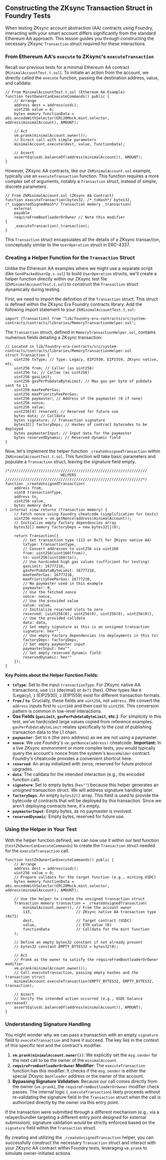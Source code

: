 ## Constructing the ZKsync Transaction Struct in Foundry Tests

When testing ZKsync account abstraction (AA) contracts using Foundry, interacting with your smart account differs significantly from the standard Ethereum AA approach. This lesson guides you through constructing the necessary ZKsync `Transaction` struct required for these interactions.

### From Ethereum AA's `execute` to ZKsync's `executeTransaction`

Recall our previous tests for a minimal Ethereum AA contract (`MinimalAccountTest.t.sol`). To initiate an action from the account, we directly called the `execute` function, passing the destination address, value, and calldata:

```solidity
// From MinimalAccountTest.t.sol (Ethereum AA Example)
function testOwnerCanExecuteCommands() public {
    // Arrange
    address dest = address(usdc);
    uint256 value = 0;
    bytes memory functionData = abi.encodeWithSelector(ERC20Mock.mint.selector, address(minimalAccount), AMOUNT);

    // Act
    vm.prank(minimalAccount.owner());
    // Direct call with simple parameters
    minimalAccount.execute(dest, value, functionData);

    // Assert
    assertEq(usdc.balanceOf(address(minimalAccount)), AMOUNT);
}
```

However, ZKsync AA contracts, like our `ZkMinimalAccount.sol` example, typically use an `executeTransaction` function. This function requires a more complex set of arguments, notably a `Transaction` struct, instead of simple, discrete parameters.

```solidity
// From ZkMinimalAccount.sol (ZKsync AA Contract)
function executeTransaction(bytes32, /*_txHash*/ bytes32, /*_suggestedSignedHash*/ Transaction memory _transaction)
    external
    payable
    requireFromBootloaderOrOwner // Note this modifier
{
    _executeTransaction(_transaction);
}
```

This `Transaction` struct encapsulates all the details of a ZKsync transaction, conceptually similar to the `UserOperation` struct in ERC-4337.

### Creating a Helper Function for the `Transaction` Struct

Unlike the Ethereum AA examples where we might use a separate script (like `SendPackedUserOp.s.sol`) to build `UserOperation` structs, we'll create a helper function directly within our ZKsync test file (`ZkMinimalAccountTest.t.sol`) to construct the `Transaction` struct dynamically during testing.

First, we need to import the definition of the `Transaction` struct. This struct is defined within the ZKsync Era Foundry contracts library. Add the following import statement to your `ZkMinimalAccountTest.t.sol`:

```solidity
import {Transaction} from "lib/foundry-era-contracts/src/system-contracts/contracts/libraries/MemoryTransactionHelper.sol";
```

The `Transaction` struct, defined in `MemoryTransactionHelper.sol`, contains numerous fields detailing a ZKsync transaction:

```solidity
// Located in lib/foundry-era-contracts/src/system-contracts/contracts/libraries/MemoryTransactionHelper.sol
struct Transaction {
    uint256 txType; // Type: Legacy, EIP2930, EIP1559, ZKsync native, etc.
    uint256 from; // Caller (as uint256)
    uint256 to; // Callee (as uint256)
    uint256 gasLimit;
    uint256 gasPerPubdataByteLimit; // Max gas per byte of pubdata sent to L1
    uint256 maxFeePerGas;
    uint256 maxPriorityFeePerGas;
    uint256 paymaster; // Address of the paymaster (0 if none)
    uint256 nonce;
    uint256 value;
    uint256[4] reserved; // Reserved for future use
    bytes data; // Calldata
    bytes signature; // Transaction signature
    bytes32[] factoryDeps; // Hashes of contract bytecodes to be deployed
    bytes paymasterInput; // Input data for the paymaster
    bytes reservedDynamic; // Reserved dynamic field
}
```

Now, let's implement the helper function `_createUnsignedTransaction` within `ZkMinimalAccountTest.t.sol`. This function will take basic parameters and populate a `Transaction` struct, leaving the signature field empty.

```solidity
/*//////////////////////////////////////////////////////////////
                         HELPERS
//////////////////////////////////////////////////////////////*/
function _createUnsignedTransaction(
    address from,
    uint8 transactionType,
    address to,
    uint256 value,
    bytes memory data
) internal view returns (Transaction memory) {
    // Fetch nonce using Foundry cheatcode (simplification for tests)
    uint256 nonce = vm.getNonce(address(minimalAccount));
    // Initialize empty factory dependencies array
    bytes32[] memory factoryDeps = new bytes32[](0);

    return Transaction({
        // Set transaction type (113 or 0x71 for ZKsync native AA)
        txType: transactionType,
        // Convert addresses to uint256 via uint160
        from: uint256(uint160(from)),
        to: uint256(uint160(to)),
        // Use hardcoded high gas values (sufficient for testing)
        gasLimit: 16777216,
        gasPerPubdataByteLimit: 16777216,
        maxFeePerGas: 16777216,
        maxPriorityFeePerGas: 16777216,
        // No paymaster used in this example
        paymaster: 0,
        // Use the fetched nonce
        nonce: nonce,
        // Use the provided value
        value: value,
        // Initialize reserved slots to zero
        reserved: [uint256(0), uint256(0), uint256(0), uint256(0)],
        // Use the provided calldata
        data: data,
        // Set empty signature as this is an unsigned transaction
        signature: hex"",
        // Use empty factory dependencies (no deployments in this tx)
        factoryDeps: factoryDeps,
        // Set empty paymaster input
        paymasterInput: hex"",
        // Set empty reserved dynamic field
        reservedDynamic: hex""
    });
}
```

**Key Points about the Helper Function Fields:**

*   **`txType`**: Set to the input `transactionType`. For ZKsync native AA transactions, use `113` (decimal) or `0x71` (hex). Other types like `0` (Legacy), `1` (EIP2930), `2` (EIP1559) exist for different transaction formats.
*   **`from` / `to`**: Crucially, these fields are `uint256`, not `address`. We convert the `address` inputs first to `uint160` and then cast to `uint256`. This conversion pattern is common in low-level interactions.
*   **Gas Fields (`gasLimit`, `gasPerPubdataByteLimit`, etc.)**: For simplicity in this test, we've hardcoded large values copied from reference examples. `gasPerPubdataByteLimit` relates specifically to the cost of publishing transaction data to the L1 chain.
*   **`paymaster`**: Set to `0` (the zero address) as we are not using a paymaster.
*   **`nonce`**: We use Foundry's `vm.getNonce(address)` cheatcode. **Important:** In a live ZKsync environment or more complex tests, you would typically query the account's nonce from the system's `NonceHolder` contract. Foundry's cheatcode provides a convenient shortcut here.
*   **`reserved`**: An array initialized with zeros, reserved for future protocol upgrades.
*   **`data`**: The calldata for the intended interaction (e.g., the encoded function call).
*   **`signature`**: Set to empty bytes (`hex""`) because this helper generates an *unsigned* transaction struct. We will address signature handling later.
*   **`factoryDeps`**: An empty `bytes32[]` array. This field is used to provide the bytecode of contracts that will be deployed by this transaction. Since we aren't deploying contracts here, it's empty.
*   **`paymasterInput`**: Empty bytes, as no paymaster is involved.
*   **`reservedDynamic`**: Empty bytes, reserved for future use.

### Using the Helper in Your Test

With the helper function defined, we can now use it within our test function (`testZkOwnerCanExecuteCommands`) to create the `Transaction` struct needed for the `executeTransaction` call.

```solidity
function testZkOwnerCanExecuteCommands() public {
    // Arrange
    address dest = address(usdc);
    uint256 value = 0;
    // Prepare calldata for the target function (e.g., minting USDC)
    bytes memory functionData = abi.encodeWithSelector(ERC20Mock.mint.selector, address(minimalAccount), AMOUNT);

    // Use the helper to create the unsigned transaction struct
    Transaction memory transaction = _createUnsignedTransaction(
        minimalAccount.owner(), // From the account owner
        113,                    // ZKsync native AA transaction type (0x71)
        dest,                   // Target contract (USDC)
        value,                  // ETH value (0)
        functionData            // Calldata for the mint function
    );

    // Define an empty bytes32 constant if not already present
    // bytes32 constant EMPTY_BYTES32 = bytes32(0);

    // Act
    // Prank as the owner to satisfy the requireFromBootloaderOrOwner modifier
    vm.prank(minimalAccount.owner());
    // Call executeTransaction, passing empty hashes and the transaction struct
    minimalAccount.executeTransaction(EMPTY_BYTES32, EMPTY_BYTES32, transaction);

    // Assert
    // Verify the intended action occurred (e.g., USDC balance increased)
    assertEq(usdc.balanceOf(address(minimalAccount)), AMOUNT);
}
```

### Understanding Signature Handling

You might wonder why we can pass a transaction with an empty `signature` field to `executeTransaction` and have it succeed. The key lies in the context of this specific test and the contract's modifier.

1.  **`vm.prank(minimalAccount.owner())`**: We explicitly set the `msg.sender` for the next call to be the owner of the `minimalAccount`.
2.  **`requireFromBootloaderOrOwner` Modifier**: The `executeTransaction` function has this modifier. It checks if the `msg.sender` is either the special ZKsync `Bootloader` address *or* the owner of the account.
3.  **Bypassing Signature Validation**: Because our call comes directly from the owner (`vm.prank`), the `requireFromBootloaderOrOwner` modifier check passes. The internal logic (`_executeTransaction`) likely proceeds without re-validating the signature field in the `Transaction` struct when the call is authorized directly by the owner via this entry point.

If the transaction were submitted through a different mechanism (e.g., via a relayer/bundler targeting a different entry point designed for external submission), signature validation *would* be strictly enforced based on the `signature` field within the `Transaction` struct.

By creating and utilizing the `_createUnsignedTransaction` helper, you can successfully construct the necessary `Transaction` struct and interact with your ZKsync AA contract within Foundry tests, leveraging `vm.prank` to simulate owner-initiated actions.